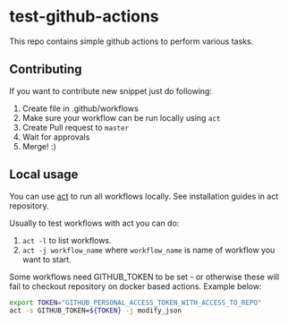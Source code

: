 # test-github-actions

This repo contains simple github actions to perform various tasks.

## Contributing

If you want to contribute new snippet just do following:

1. Create file in .github/workflows
2. Make sure your workflow can be run locally using `act`
3. Create Pull request to `master`
4. Wait for approvals
5. Merge! :)

## Local usage

You can use [act](https://github.com/nektos/act) to run all workflows locally. See installation guides in act repository.


Usually to test workflows with act you can do:

1. `act -l` to list workflows.
2. `act -j workflow_name` where `workflow_name` is name of workflow you want to start.

Some workflows need GITHUB_TOKEN to be set - or otherwise these will fail to checkout repository on docker based actions. Example below:

```bash
export TOKEN="GITHUB_PERSONAL_ACCESS_TOKEN_WITH_ACCESS_TO_REPO"
act -s GITHUB_TOKEN=${TOKEN} -j modify_json
```
